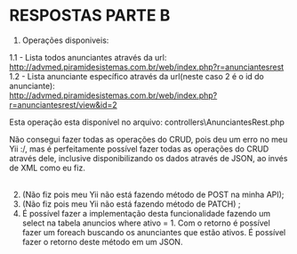 <h1>RESPOSTAS PARTE B</h1>

1. Operações disponiveis:

1.1 - Lista todos anunciantes através da url:</br>
  http://advmed.piramidesistemas.com.br/web/index.php?r=anunciantesrest </br>
1.2 - Lista anunciante específico através da url(neste caso 2 é o id do anunciante): </br>
  http://advmed.piramidesistemas.com.br/web/index.php?r=anunciantesrest/view&id=2 </br>
  
  Esta operação esta disponível no arquivo: controllers\AnunciantesRest.php
  
  Não consegui fazer todas as operações do CRUD, pois deu um erro no meu Yii :/, mas é perfeitamente possível fazer todas as operações do CRUD através dele, inclusive disponibilizando os dados através de JSON, ao invés de XML como eu fiz.
  </br></br>

2. (Não fiz pois meu Yii não está fazendo método de POST na minha API);
3. (Não fiz pois meu Yii não está fazendo método de PATCH) ;
4. É possível fazer a implementação desta funcionalidade fazendo um select na tabela anuncios where ativo = 1. Com o retorno é possível fazer um foreach buscando os anunciantes que estão ativos. É possível fazer o retorno deste método em um JSON.
  
